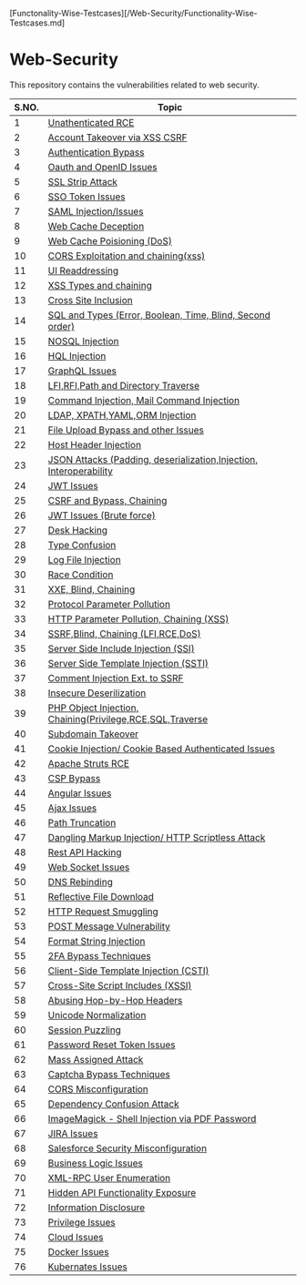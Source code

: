 [Functonality-Wise-Testcases][/Web-Security/Functionality-Wise-Testcases.md]
# Web-Security
This repository contains the vulnerabilities related to web security.

| S.NO. | Topic |
| ------ | --------------- |
| 1 | [Unathenticated RCE](./Web-Issues/Issue-1.md)|
| 2 | [Account Takeover via XSS CSRF](./Web-Issues/Issue-2.md)|
| 3 | [Authentication Bypass](./Web-Issues/Issue-3.md)|
| 4 | [Oauth and OpenID Issues](./Web-Issues/Issue-4.md)|
| 5 | [SSL Strip Attack](./Web-Issues/Issue-5.md)| 
| 6 | [SSO Token Issues](./Web-Issues/Issue-6.md)| 
| 7| [SAML Injection/Issues](./Web-Issues/Issue-7.md)| 
| 8|[Web Cache Deception](./Web-Issues/Issue-8.md)| 
| 9|[Web Cache Poisioning (DoS)](./Web-Issues/Issue-9.md)| 
| 10 |[CORS Exploitation and chaining(xss)](./Web-Issues/Issue-10.md)| 
| 11|[UI Readdressing](./Web-Issues/Issue-11.md)| 
| 12|[XSS Types and chaining](./Web-Issues/Issue-12.md)| 
| 13|[Cross Site Inclusion](./Web-Issues/Issue-13.md)| 
| 14 |[SQL and Types (Error, Boolean, Time, Blind, Second order)](./Web-Issues/Issue-14.md)| 
| 15 |[NOSQL Injection](./Web-Issues/Issue-15.md)
| 16 |[HQL Injection](./Web-Issues/Issue-16.md)| 
| 17 |[GraphQL Issues](./Web-Issues/Issue-17.md)|
| 18 |[LFI,RFI,Path and Directory Traverse](./Web-Issues/Issue-18.md)|
| 19 |[Command Injection, Mail Command Injection](./Web-Issues/Issue-19.md)|
| 20 |[LDAP, XPATH,YAML,ORM Injection](./Web-Issues/Issue-20.md)|
| 21 |[File Upload Bypass and other Issues](./Web-Issues/Issue-21.md)|
| 22 |[Host Header Injection](./Web-Issues/Issue-22.md)|
| 23 |[JSON Attacks (Padding, deserialization,Injection, Interoperability](./Web-Issues/Issue-23.md)|
| 24 |[JWT Issues](./Web-Issues/Issue-24.md)|
| 25 |[CSRF and Bypass, Chaining](./Web-Issues/Issue-25.md)|
| 26 |[JWT Issues (Brute force)](./Web-Issues/Issue-26.md)|
| 27 |[Desk Hacking](./Web-Issues/Issue-27.md)|
| 28 |[Type Confusion](./Web-Issues/Issue-28.md)|
| 29 |[Log File Injection](./Web-Issues/Issue-29.md)|
| 30 |[Race Condition](./Web-Issues/Issue-30.md)|
| 31 |[XXE, Blind, Chaining](./Web-Issues/Issue-31.md)|
| 32 |[Protocol Parameter Pollution](./Web-Issues/Issue-32.md)|
| 33 |[HTTP Parameter Pollution, Chaining (XSS)](./Web-Issues/Issue-33.md)|
| 34 |[SSRF,Blind, Chaining (LFI,RCE,DoS)](./Web-Issues/Issue-34.md)|
| 35 |[Server Side Include Injection (SSI)](./Web-Issues/Issue-35.md)|
| 36 |[Server Side Template Injection (SSTI)](./Web-Issues/Issue-36.md)|
| 37 |[Comment Injection Ext. to SSRF](./Web-Issues/Issue-37.md)|
| 38 |[Insecure Deserilization](./Web-Issues/Issue-38.md)|
| 39 |[PHP Object Injection, Chaining(Privilege,RCE,SQL,Traverse](./Web-Issues/Issue-39.md)|
| 40 |[Subdomain Takeover](./Web-Issues/Issue-40.md)|
| 41 |[Cookie Injection/ Cookie Based Authenticated Issues](./Web-Issues/Issue-41.md)|
| 42 |[Apache Struts RCE](./Web-Issues/Issue-42.md)|
| 43 |[CSP Bypass](./Web-Issues/Issue-43.md)|
| 44 |[Angular Issues](./Web-Issues/Issue-44.md)|
| 45 |[Ajax Issues](./Web-Issues/Issue-45.md)|
| 46 |[Path Truncation](./Web-Issues/Issue-46.md)|
| 47 |[Dangling Markup Injection/ HTTP Scriptless Attack](./Web-Issues/Issue-47.md)|
| 48 |[Rest API Hacking](./Web-Issues/Issue-48.md)|
| 49 |[Web Socket Issues](./Web-Issues/Issue-49.md)|
| 50 |[DNS Rebinding](./Web-Issues/Issue-50.md)|
| 51 |[Reflective File Download](./Web-Issues/Issue-51.md)|
| 52 |[HTTP Request Smuggling](./Web-Issues/Issue-52.md)|
| 53 |[POST Message Vulnerability](./Web-Issues/Issue-53.md)|
| 54 |[Format String Injection](./Web-Issues/Issue-54.md)|
| 55 |[2FA Bypass Techniques](./Web-Issues/Issue-55.md)|
| 56 |[Client-Side Template Injection (CSTI)](./Web-Issues/Issue-56.md)|
| 57 |[Cross-Site Script Includes (XSSI)](./Web-Issues/Issue-57.md)|
| 58 |[Abusing Hop-by-Hop Headers](./Web-Issues/Issue-58.md)|
| 59 |[Unicode Normalization](./Web-Issues/Issue-59.md)|
| 60 |[Session Puzzling](./Web-Issues/Issue-60.md)|
| 61 |[Password Reset Token Issues](./Web-Issues/Issue-61.md)|
| 62 |[Mass Assigned Attack](./Web-Issues/Issue-62.md)|
| 63 |[Captcha Bypass Techniques](./Web-Issues/Issue-63.md)|
| 64 |[CORS Misconfiguration](./Web-Issues/Issue-64.md)|
| 65 |[Dependency Confusion Attack](./Web-Issues/Issue-65.md)|
| 66 |[ImageMagick - Shell Injection via PDF Password](./Web-Issues/Issue-66.md)|
| 67 |[JIRA Issues](./Web-Issues/Issue-67.md)|
| 68 |[Salesforce Security Misconfiguration](./Web-Issues/Issue-68.md)|
| 69 |[Business Logic Issues](./Web-Issues/Issue-69.md)|
| 70 |[XML-RPC User Enumeration](./Web-Issues/Issue-70.md)|
| 71 |[Hidden API Functionality Exposure](./Web-Issues/Issue-71.md)|
| 72 |[Information Disclosure](./Web-Issues/Issue-72.md)|
| 73 |[Privilege Issues](./Web-Issues/Issue-73.md)|
| 74 |[Cloud Issues](./Web-Issues/Issue-74.md)|
| 75 |[Docker Issues](./Web-Issues/Issue-75.md)|
| 76 |[Kubernates Issues](./Web-Issues/Issue-76.md)|
